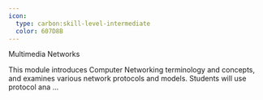 ```yaml
---
icon:
  type: carbon:skill-level-intermediate
  color: 607D8B
---
```

Multimedia Networks

This module introduces Computer Networking terminology and concepts, and examines various network protocols and models. Students will use protocol ana ... 
